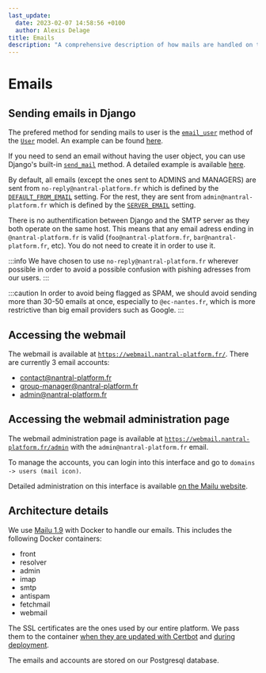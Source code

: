```yaml
---
last_update:
  date: 2023-02-07 14:58:56 +0100
  author: Alexis Delage
title: Emails
description: "A comprehensive description of how mails are handled on the server"
---
```


# Emails

## Sending emails in Django

The prefered method for sending mails to user is the [`email_user`](https://docs.djangoproject.com/fr/4.0/ref/contrib/auth/#django.contrib.auth.models.User.email_user) method of the [`User`](https://docs.djangoproject.com/fr/4.0/ref/contrib/auth/#user-model) model. An example can be found [here](https://github.com/3cn-ecn/nantralPlatform/blob/019a4f2516de157150bd1be09d1bcfda902f9e09/backend/apps/account/models.py#L66-L67).

If you need to send an email without having the user object, you can use Django's built-in [`send_mail`](https://docs.djangoproject.com/fr/4.0/topics/email/#send-mail) method. A detailed example is available [here](https://docs.djangoproject.com/fr/4.0/topics/email/).

By default, all emails (except the ones sent to ADMINS and MANAGERS) are sent from `no-reply@nantral-platform.fr` which is defined by the [`DEFAULT_FROM_EMAIL`](https://docs.djangoproject.com/fr/4.0/ref/settings/#default-from-email) setting. For the rest, they are sent from `admin@nantral-platform.fr` which is defined by the [`SERVER_EMAIL`](https://docs.djangoproject.com/fr/4.0/ref/settings/#server-email) setting.

There is no authentification between Django and the SMTP server as they both operate on the same host. This means that any email adress ending in `@nantral-platform.fr` is valid (`foo@nantral-platform.fr`, `bar@nantral-platform.fr`, etc). You do not need to create it in order to use it.

:::info
We have chosen to use `no-reply@nantral-platform.fr` wherever possible in order to avoid a possible confusion with pishing adresses from our users.
:::

:::caution
In order to avoid being flagged as SPAM, we should avoid sending more than 30-50 emails at once, especially to `@ec-nantes.fr`, which is more restrictive than big email providers such as Google.
:::

## Accessing the webmail

The webmail is available at [`https://webmail.nantral-platform.fr/`](https://webmail.nantral-platform.fr/). There are currently 3 email accounts:

- contact@nantral-platform.fr
- group-manager@nantral-platform.fr
- admin@nantral-platform.fr

## Accessing the webmail administration page

The webmail administration page is available at [`https://webmail.nantral-platform.fr/admin`](https://webmail.nantral-platform.fr/admin) with the `admin@nantral-platform.fr` email.

To manage the accounts, you can login into this interface and go to `domains -> users (mail icon)`.

Detailed administration on this interface is available [on the Mailu website](https://mailu.io/1.9/webadministration.html).

## Architecture details

We use [Mailu 1.9](https://mailu.io/) with Docker to handle our emails. This includes the following Docker containers:

- front
- resolver
- admin
- imap
- smtp
- antispam
- fetchmail
- webmail

The SSL certificates are the ones used by our entire platform. We pass them to the container [when they are updated with Certbot](https://github.com/3cn-ecn/nantralPlatform/blob/da9649ad35d4379293d7ee0dbc6e921c490596dd/deployment/certbot-renew.sh#L27-L28) and [during deployment](https://github.com/3cn-ecn/nantralPlatform/blob/da9649ad35d4379293d7ee0dbc6e921c490596dd/.github/workflows/deploy.yml#L139-L140).

The emails and accounts are stored on our Postgresql database.
